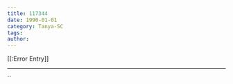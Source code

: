 ```yaml
---
title: 117344
date: 1990-01-01
category: Tanya-SC
tags: 
author: 
---
```


[[:Error Entry]]

---



``
